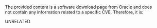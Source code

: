 The provided content is a software download page from Oracle and does not contain any information related to a specific CVE. Therefore, it is:

UNRELATED